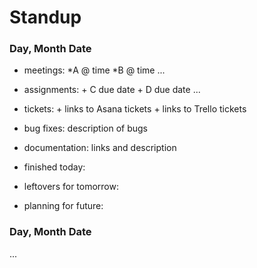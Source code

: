 # Standup

### Day, Month Date

* meetings:             *A @ time
                        *B @ time
            ...
            
* assignments: +         C due date
               +         D due date
               ...
               
* tickets:
          +              links to Asana tickets
          +              links to Trello tickets
          
* bug fixes: description of bugs

* documentation: links and description

* finished today: 

* leftovers for tomorrow: 

* planning for future: 


### Day, Month Date
...

